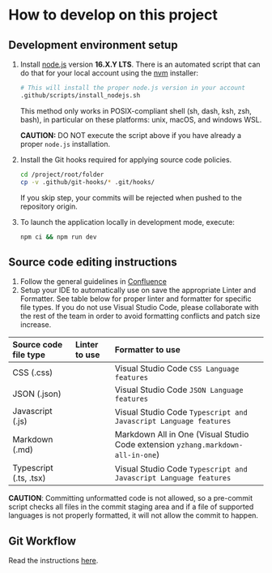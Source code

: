 # How to develop on this project

## Development environment setup

1. Install [node.js](https://nodejs.org) version **16.X.Y LTS**. There is an
   automated script that can do that for your local account using the
   [nvm](https://github.com/nvm-sh/nvm) installer:

   ```Bash
   # This will install the proper node.js version in your account
   .github/scripts/install_nodejs.sh
   ```

   This method only works in POSIX-compliant shell (sh, dash, ksh, zsh, bash),
   in particular on these platforms: unix, macOS, and windows WSL.

   **CAUTION:** DO NOT execute the script above if you have already a proper
   `node.js` installation.

2. Install the Git hooks required for applying source code policies.

   ```Bash
   cd /project/root/folder
   cp -v .github/git-hooks/* .git/hooks/
   ```

   If you skip step, your commits will be rejected when pushed to the repository
   origin.

3. To launch the application locally in development mode, execute:

    ```Bash
    npm ci && npm run dev
    ```

## Source code editing instructions

1. Follow the general guidelines in
   [Confluence](https://langaware.atlassian.net/wiki/spaces/EN/pages/571736068/Source+Code+Guidelines)
2. Setup your IDE to automatically use on save the appropriate Linter and
   Formatter. See table below for proper linter and formatter for specific file
   types. If you do not use Visual Studio Code, please collaborate with the rest
   of the team in order to avoid formatting conflicts and patch size increase.

| Source code file type  | Linter to use | Formatter to use                                                                |
| :--------------------- | :------------ | :------------------------------------------------------------------------------ |
| CSS (.css)             |               | Visual Studio Code `CSS Language features`                                      |
| JSON (.json)           |               | Visual Studio Code `JSON Language features`                                     |
| Javascript (.js)       |               | Visual Studio Code `Typescript and Javascript Language features`                |
| Markdown (.md)         |               | Markdown All in One (Visual Studio Code extension `yzhang.markdown-all-in-one`) |
| Typescript (.ts, .tsx) |               | Visual Studio Code `Typescript and Javascript Language features`                |

**CAUTION**: Committing unformatted code is not allowed, so a pre-commit script
checks all files in the commit staging area and if a file of supported languages
is not properly formatted, it will not allow the commit to happen.

## Git Workflow

Read the instructions
[here](https://langaware.atlassian.net/wiki/spaces/EN/pages/500400153/GitHub+Repositories#Git-Workflow).
